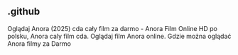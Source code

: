 ## .github

Oglądaj Anora (2025) cda cały film za darmo - Anora Film Online HD po polsku, Anora caly film cda. Oglądaj film Anora online. Gdzie można oglądać Anora filmy za Darmo

